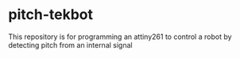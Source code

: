 pitch-tekbot
============

This repository is for programming an attiny261 to control a robot by detecting pitch from an internal signal

